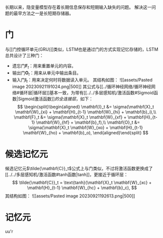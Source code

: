 长期以来，隐变量模型存在着长期信息保存和短期输入缺失的问题。 解决这一问题的最早方法之一是长短期存储器。

# 门
与[[门控循环单元(GRU)]]类似，LSTM也是通过门的方式实现记忆存储的，LSTM总共设计了三种门：
- 遗忘门$\mathbf{F}_t$：用来重置单元的内容。
- 输出门$\mathbf{O}_t$：用来从单元中输出条目。
- 输入门$\mathbf{I}_t$：用来决定何时将数据读入单元。
其结构如图：
![[assets/Pasted image 20230921191024.png|500]]
其公式与[[../循环神经网络/循环神经网络#循环层|循环层]]基本一致，为带有[[../../多层感知机/激活函数#Sigmoid函数|Sigmoid激活函数]]*的全连接层*，如下：
$$
\begin{split}\begin{aligned}
\mathbf{I}_t &= \sigma(\mathbf{X}_t \mathbf{W}_{xi} + \mathbf{H}_{t-1} \mathbf{W}_{hi} + \mathbf{b}_i),\\
\mathbf{F}_t &= \sigma(\mathbf{X}_t \mathbf{W}_{xf} + \mathbf{H}_{t-1} \mathbf{W}_{hf} + \mathbf{b}_f),\\
\mathbf{O}_t &= \sigma(\mathbf{X}_t \mathbf{W}_{xo} + \mathbf{H}_{t-1} \mathbf{W}_{ho} + \mathbf{b}_o),
\end{aligned}\end{split}
$$
# 候选记忆元
候选记忆元$\tilde{\mathbf{C}}_t$公式上与门类似，不过将激活函数更换成了[[../../多层感知机/激活函数#tanh函数|tanh]]，更接近于循环层：
$$
\tilde{\mathbf{C}}_t = \text{tanh}(\mathbf{X}_t \mathbf{W}_{xc} + \mathbf{H}_{t-1} \mathbf{W}_{hc} + \mathbf{b}_c),
$$
其结构如图：
![[assets/Pasted image 20230921192613.png|500]]

# 记忆元
uu'r